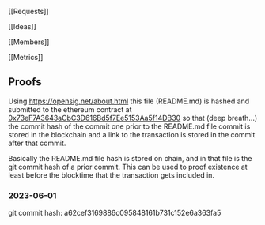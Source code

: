 [[Requests]]

[[Ideas]]

[[Members]]

[[Metrics]]

## Proofs
Using https://opensig.net/about.html this file (README.md) is hashed and submitted to the ethereum contract at [0x73eF7A3643aCbC3D616Bd5f7Ee5153Aa5f14DB30](https://etherscan.io/address/0x73eF7A3643aCbC3D616Bd5f7Ee5153Aa5f14DB30) so that (deep breath...) the commit hash of the commit one prior to the README.md file commit is stored in the blockchain and a link to the transaction is stored in the commit after that commit.

Basically the README.md file hash is stored on chain, and in that file is the git commit hash of a prior commit.  This can be used to proof existence at least before the blocktime that the transaction gets included in.

### 2023-06-01
git commit hash: a62cef3169886c095848161b731c152e6a363fa5
